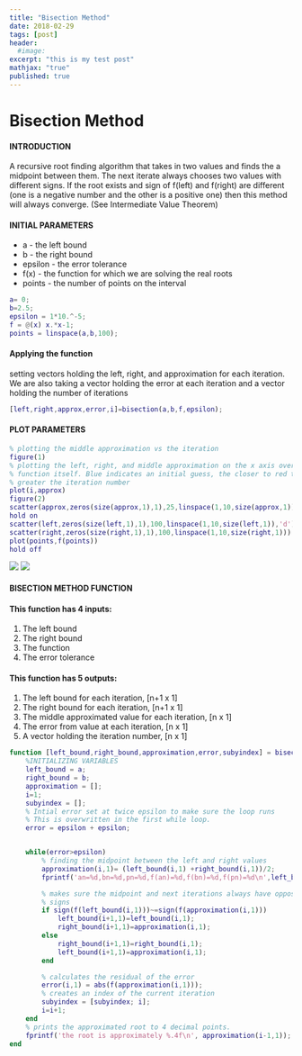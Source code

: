 ```yaml
---
title: "Bisection Method"
date: 2018-02-29
tags: [post]
header:
  #image:
excerpt: "this is my test post"
mathjax: "true"
published: true
---
```

# Bisection Method
#### INTRODUCTION
A recursive root finding algorithm that takes in two values and finds the
a midpoint between them. The next iterate always chooses two values with
different signs. If the root exists and sign of f(left) and f(right) are
different (one is a negative number and the other is a positive one) then
this method will always converge. (See Intermediate Value Theorem)

#### INITIAL PARAMETERS
* a - the left bound
* b - the right bound
* epsilon - the error tolerance
* f(x) - the function for which we are solving the real roots
* points - the number of points on the interval

```matlab
a= 0;
b=2.5;
epsilon = 1*10.^-5;
f = @(x) x.*x-1;
points = linspace(a,b,100);
```
#### Applying the function
setting vectors holding the left, right, and approximation for each
iteration. We are also taking a vector holding the error at each
iteration and a vector holding the number of iterations

```matlab
[left,right,approx,error,i]=bisection(a,b,f,epsilon);
```
#### PLOT PARAMETERS
```matlab
% plotting the middle approximation vs the iteration
figure(1)
% plotting the left, right, and middle approximation on the x axis over the
% function itself. Blue indicates an initial guess, the closer to red the
% greater the iteration number
plot(i,approx)
figure(2)
scatter(approx,zeros(size(approx,1),1),25,linspace(1,10,size(approx,1)),'filled')
hold on
scatter(left,zeros(size(left,1),1),100,linspace(1,10,size(left,1)),'d')
scatter(right,zeros(size(right,1),1),100,linspace(1,10,size(right,1)))
plot(points,f(points))
hold off
```
<img src="{{ site.baseurl }}/images/numerical_analysis/linear_methods/bisection_method/approximation_vs_iteration.png">

<img src="{{ site.baseurl }}/images/numerical_analysis/linear_methods/bisection_method/example_of_bijection.png">

#### BISECTION METHOD FUNCTION
#### This function has 4 inputs:
1. The left bound
2. The right bound
3. The function
4. The error tolerance

#### This function has 5 outputs:
1. The left bound for each iteration, [n+1 x 1]
2. The right bound for each iteration, [n+1 x 1]
3. The middle approximated value for each iteration, [n x 1]
4. The error from value at each iteration, [n x 1]
5. A vector holding the iteration number, [n x 1]

```matlab
function [left_bound,right_bound,approximation,error,subyindex] = bisection(a,b,f,epsilon)
    %INITIALIZING VARIABLES
    left_bound = a;
    right_bound = b;
    approximation = [];
    i=1;
    subyindex = [];
    % Intial error set at twice epsilon to make sure the loop runs
    % This is overwritten in the first while loop.
    error = epsilon + epsilon;


    while(error>epsilon)
        % finding the midpoint between the left and right values
        approximation(i,1)= (left_bound(i,1) +right_bound(i,1))/2;
        fprintf('an=%d,bn=%d,pn=%d,f(an)=%d,f(bn)=%d,f(pn)=%d\n',left_bound(i,1),right_bound(i,1),approximation(i,1),sign(f(left_bound(i,1))),sign(f(right_bound(i,1))),sign(f(approximation(i,1))))

        % makes sure the midpoint and next iterations always have opposite
        % signs
        if sign(f(left_bound(i,1)))~=sign(f(approximation(i,1)))
            left_bound(i+1,1)=left_bound(i,1);
            right_bound(i+1,1)=approximation(i,1);
        else
            right_bound(i+1,1)=right_bound(i,1);
            left_bound(i+1,1)=approximation(i,1);
        end

        % calculates the residual of the error
        error(i,1) = abs(f(approximation(i,1)));
        % creates an index of the current iteration
        subyindex = [subyindex; i];
        i=i+1;
    end
    % prints the approximated root to 4 decimal points.
    fprintf('the root is approximately %.4f\n', approximation(i-1,1));
end
```

